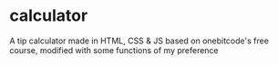 # calculator
  A tip calculator made in HTML, CSS & JS based on onebitcode's free course, 
  modified with some functions of my preference
